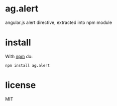 # ag.alert

angular.js alert directive, extracted into npm module

# install

With [npm](https://npmjs.org) do:

```
npm install ag.alert
```

# license

MIT
